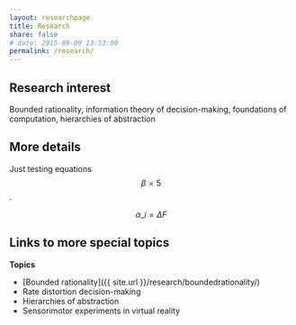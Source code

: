 ```yaml
---
layout: researchpage
title: Research
share: false
# date: 2015-09-09 13:53:00
permalink: /research/
---
```


## Research interest
Bounded rationality, information theory of decision-making, foundations of computation, hierarchies of abstraction

## More details
Just testing equations $$\beta = 5$$.

$$ \alpha\_i = \Delta F $$

## Links to more special topics
**Topics**  

* [Bounded rationality]({{ site.url }}/research/boundedrationality/)
* Rate distortion decision-making
* Hierarchies of abstraction
* Sensorimotor experiments in virtual reality

